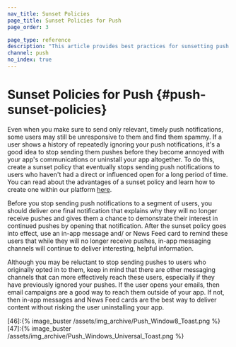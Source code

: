 ```yaml
---
nav_title: Sunset Policies
page_title: Sunset Policies for Push
page_order: 3

page_type: reference
description: "This article provides best practices for sunsetting push notifications to a segment of users."
channel: push
no_index: true
---
```


# Sunset Policies for Push {#push-sunset-policies}

Even when you make sure to send only relevant, timely push notifications, some users may still be unresponsive to them and find them spammy.  If a user shows a history of repeatedly ignoring your push notifications, it's a good idea to stop sending them pushes before they become annoyed with your app's communications or uninstall your app altogether.  To do this, create a sunset policy that eventually stops sending push notifications to users who haven't had a direct or influenced open for a long period of time. You can read about the advantages of a sunset policy and learn how to create one within our platform [here][19].

Before you stop sending push notifications to a segment of users, you should deliver one final notification that explains why they will no longer receive pushes and gives them a chance to demonstrate their interest in continued pushes by opening that notification. After the sunset policy goes into effect, use an in-app message and/ or News Feed card to remind these users that while they will no longer receive pushes, in-app messaging channels will continue to deliver interesting, helpful information.

Although you may be reluctant to stop sending pushes to users who originally opted in to them, keep in mind that there are other messaging channels that can more effectively reach these users, especially if they have previously ignored your pushes.  If the user opens your emails, then email campaigns are a good way to reach them outside of your app.  If not, then in-app messages and News Feed cards are the best way to deliver content without risking the user uninstalling your app.

[19]: {{site.baseurl}}/help/best_practices/email/sunset_policies/
[46]:{% image_buster /assets/img_archive/Push_Window8_Toast.png %}
[47]:{% image_buster /assets/img_archive/Push_Windows_Universal_Toast.png %}
